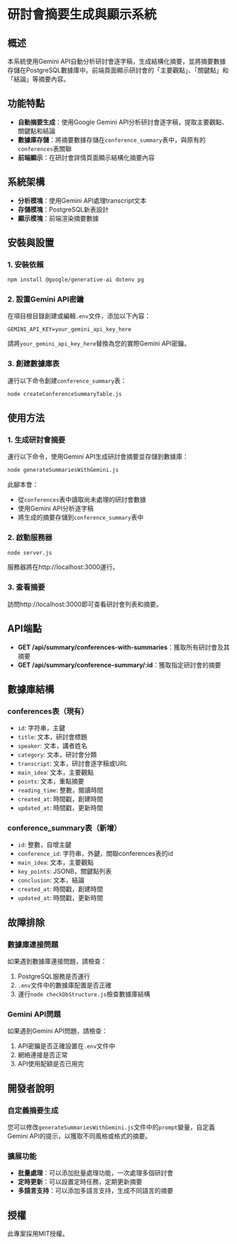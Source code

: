 # 研討會摘要生成與顯示系統

## 概述

本系統使用Gemini API自動分析研討會逐字稿，生成結構化摘要，並將摘要數據存儲在PostgreSQL數據庫中。前端頁面顯示研討會的「主要觀點」、「關鍵點」和「結論」等摘要內容。

## 功能特點

- **自動摘要生成**：使用Google Gemini API分析研討會逐字稿，提取主要觀點、關鍵點和結論
- **數據庫存儲**：將摘要數據存儲在`conference_summary`表中，與原有的`conferences`表關聯
- **前端顯示**：在研討會詳情頁面顯示結構化摘要內容

## 系統架構

- **分析模塊**：使用Gemini API處理transcript文本
- **存儲模塊**：PostgreSQL新表設計
- **顯示模塊**：前端渲染摘要數據

## 安裝與設置

### 1. 安裝依賴

```bash
npm install @google/generative-ai dotenv pg
```

### 2. 設置Gemini API密鑰

在項目根目錄創建或編輯`.env`文件，添加以下內容：

```
GEMINI_API_KEY=your_gemini_api_key_here
```

請將`your_gemini_api_key_here`替換為您的實際Gemini API密鑰。

### 3. 創建數據庫表

運行以下命令創建`conference_summary`表：

```bash
node createConferenceSummaryTable.js
```

## 使用方法

### 1. 生成研討會摘要

運行以下命令，使用Gemini API生成研討會摘要並存儲到數據庫：

```bash
node generateSummariesWithGemini.js
```

此腳本會：
- 從`conferences`表中讀取尚未處理的研討會數據
- 使用Gemini API分析逐字稿
- 將生成的摘要存儲到`conference_summary`表中

### 2. 啟動服務器

```bash
node server.js
```

服務器將在http://localhost:3000運行。

### 3. 查看摘要

訪問http://localhost:3000即可查看研討會列表和摘要。

## API端點

- **GET /api/summary/conferences-with-summaries**：獲取所有研討會及其摘要
- **GET /api/summary/conference-summary/:id**：獲取指定研討會的摘要

## 數據庫結構

### conferences表（現有）

- `id`: 字符串，主鍵
- `title`: 文本，研討會標題
- `speaker`: 文本，講者姓名
- `category`: 文本，研討會分類
- `transcript`: 文本，研討會逐字稿或URL
- `main_idea`: 文本，主要觀點
- `points`: 文本，重點摘要
- `reading_time`: 整數，閱讀時間
- `created_at`: 時間戳，創建時間
- `updated_at`: 時間戳，更新時間

### conference_summary表（新增）

- `id`: 整數，自增主鍵
- `conference_id`: 字符串，外鍵，關聯conferences表的id
- `main_idea`: 文本，主要觀點
- `key_points`: JSONB，關鍵點列表
- `conclusion`: 文本，結論
- `created_at`: 時間戳，創建時間
- `updated_at`: 時間戳，更新時間

## 故障排除

### 數據庫連接問題

如果遇到數據庫連接問題，請檢查：

1. PostgreSQL服務是否運行
2. `.env`文件中的數據庫配置是否正確
3. 運行`node checkDbStructure.js`檢查數據庫結構

### Gemini API問題

如果遇到Gemini API問題，請檢查：

1. API密鑰是否正確設置在`.env`文件中
2. 網絡連接是否正常
3. API使用配額是否已用完

## 開發者說明

### 自定義摘要生成

您可以修改`generateSummariesWithGemini.js`文件中的`prompt`變量，自定義Gemini API的提示，以獲取不同風格或格式的摘要。

### 擴展功能

- **批量處理**：可以添加批量處理功能，一次處理多個研討會
- **定時更新**：可以設置定時任務，定期更新摘要
- **多語言支持**：可以添加多語言支持，生成不同語言的摘要

## 授權

此專案採用MIT授權。